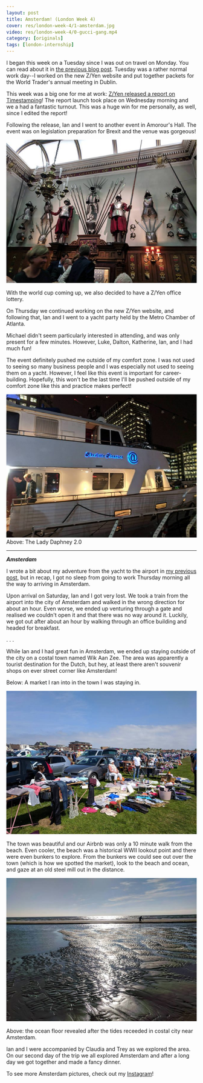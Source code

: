 ```yaml
---
layout: post
title: Amsterdam! (London Week 4)
cover: res/london-week-4/1-amsterdam.jpg
video: res/london-week-4/0-gucci-gang.mp4
category: [originals]
tags: [london-internship]
---
```

I began this week on a Tuesday since I was out on travel on Monday. You can read about it in [the previous blog post](/posts/spain-london-week-3). Tuesday was a rather normal work day--I worked on the new Z/Yen website and put together packets for the World Trader's annual meeting in Dublin.

This week was a big one for me at work: [Z/Yen released a report on Timestamping](http://www.zyen.com/what-we-do/mutual-distributed-ledgers/65-publications/1776-timestamping-smart-ledgers-comparable-universal-traceable-immune.html)!
The report launch took place on Wednesday morning and we a had a fantastic turnout. This was a huge win for me personally, as well, since I edited the report!

Following the release, Ian and I went to another event in Amorour's Hall. The event was on legislation preparation for Brexit and the venue was gorgeous!

[![Armour's Hall](../res/london-week-4/2-armourers-hall.jpg)](https://goo.gl/Fuwa9x)

With the world cup coming up, we also decided to have a Z/Yen office lottery. 

On Thursday we continued working on the new Z/Yen website, and following that, Ian and I went to a yacht party held by the Metro Chamber of Atlanta.

Michael didn't seem particularly interested in attending, and was only present for a few minutes. However, Luke, Dalton, Katherine, Ian, and I had much fun!

The event definitely pushed me outside of my comfort zone. I was not used to seeing so many business people and I was especially not used to seeing them on a yacht. However, I feel like this event is important for career-building. Hopefully, this won't be the last time I'll be pushed outside of my comfort zone like this and practice makes perfect!

![M/Y Absolute Pleasure](../res/london-week-4/3-lady-daphney.jpg)
Above: The Lady Daphney 2.0

---
***Amsterdam***

I wrote a bit about my adventure from the yacht to the airport in [my previous post](/posts/spain-london-week-3), but in recap, I got no sleep from going to work Thursday morning all the way to arriving in Amsterdam.

Upon arrival on Saturday, Ian and I got very lost. We took a train from the airport into the city of Amsterdam and walked in the wrong direction for about an hour. Even worse, we ended up venturing through a gate and realised we couldn't open it and that there was no way around it. Luckily, we got out after about an hour by walking through an office building and headed for breakfast.

. . .

While Ian and I had great fun in Amsterdam, we ended up staying outside of the city on a costal town named Wik Aan Zee. The area was apparently a tourist destination for the Dutch, but hey, at least there aren't souvenir shops on ever street corner like Amsterdam!

Below: A market I ran into in the town I was staying in.

![A market I ran into on the costal town](../res/london-week-4/2-market.jpg)

The town was beautiful and our Airbnb was only a 10 minute walk from the beach. Even cooler, the beach was a historical WWII lookout point and there were even bunkers to explore. From the bunkers we could see out over the town (which is how we spotted the market), look to the beach and ocean, and gaze at an old steel mill out in the distance.

![the tides receeded revealing a sandbar](../res/london-week-4/4-tides.jpg)

Above: the ocean floor revealed after the tides receeded in costal city near Amsterdam.

Ian and I were accompanied by Claudia and Trey as we explored the area. On our second day of the trip we all explored Amsterdam and after a long day we got together and made a fancy dinner.

To see more Amsterdam pictures, check out my [Instagram](https://www.instagram.com/nishnha/)!
